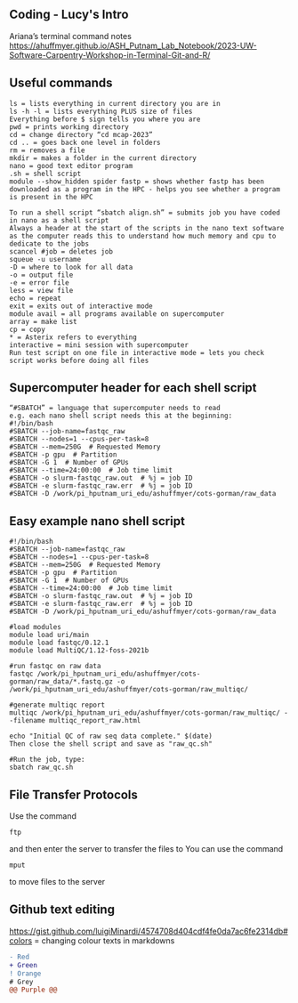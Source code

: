 ## Coding - Lucy's Intro

Ariana’s terminal command notes 
https://ahuffmyer.github.io/ASH_Putnam_Lab_Notebook/2023-UW-Software-Carpentry-Workshop-in-Terminal-Git-and-R/ 

## Useful commands
```
ls = lists everything in current directory you are in
ls -h -l = lists everything PLUS size of files
Everything before $ sign tells you where you are
pwd = prints working directory 
cd = change directory “cd mcap-2023”
cd .. = goes back one level in folders
rm = removes a file
mkdir = makes a folder in the current directory
nano = good text editor program
.sh = shell script
module --show_hidden spider fastp = shows whether fastp has been downloaded as a program in the HPC - helps you see whether a program is present in the HPC 

To run a shell script “sbatch align.sh” = submits job you have coded in nano as a shell script 
Always a header at the start of the scripts in the nano text software as the computer reads this to understand how much memory and cpu to dedicate to the jobs
scancel #job = deletes job 
squeue -u username
-D = where to look for all data
-o = output file
-e = error file
less = view file
echo = repeat
exit = exits out of interactive mode
module avail = all programs available on supercomputer
array = make list 
cp = copy
* = Asterix refers to everything 
interactive = mini session with supercomputer
Run test script on one file in interactive mode = lets you check script works before doing all files
```

## Supercomputer header for each shell script
```
“#SBATCH” = language that supercomputer needs to read
e.g. each nano shell script needs this at the beginning:
#!/bin/bash
#SBATCH --job-name=fastqc_raw
#SBATCH --nodes=1 --cpus-per-task=8
#SBATCH --mem=250G  # Requested Memory
#SBATCH -p gpu  # Partition
#SBATCH -G 1  # Number of GPUs
#SBATCH --time=24:00:00  # Job time limit
#SBATCH -o slurm-fastqc_raw.out  # %j = job ID
#SBATCH -e slurm-fastqc_raw.err  # %j = job ID
#SBATCH -D /work/pi_hputnam_uri_edu/ashuffmyer/cots-gorman/raw_data
```

## Easy example nano shell script
```
#!/bin/bash
#SBATCH --job-name=fastqc_raw
#SBATCH --nodes=1 --cpus-per-task=8
#SBATCH --mem=250G  # Requested Memory
#SBATCH -p gpu  # Partition
#SBATCH -G 1  # Number of GPUs
#SBATCH --time=24:00:00  # Job time limit
#SBATCH -o slurm-fastqc_raw.out  # %j = job ID
#SBATCH -e slurm-fastqc_raw.err  # %j = job ID
#SBATCH -D /work/pi_hputnam_uri_edu/ashuffmyer/cots-gorman/raw_data

#load modules 
module load uri/main
module load fastqc/0.12.1
module load MultiQC/1.12-foss-2021b

#run fastqc on raw data
fastqc /work/pi_hputnam_uri_edu/ashuffmyer/cots-gorman/raw_data/*.fastq.gz -o /work/pi_hputnam_uri_edu/ashuffmyer/cots-gorman/raw_multiqc/

#generate multiqc report
multiqc /work/pi_hputnam_uri_edu/ashuffmyer/cots-gorman/raw_multiqc/ --filename multiqc_report_raw.html 

echo "Initial QC of raw seq data complete." $(date)
Then close the shell script and save as "raw_qc.sh"

#Run the job, type:
sbatch raw_qc.sh
```

## File Transfer Protocols
Use the command 
```
ftp
```
and then enter the server to transfer the files to
You can use the command 
```
mput
```
to move files to the server

## Github text editing
https://gist.github.com/luigiMinardi/4574708d404cdf4fe0da7ac6fe2314db#colors = changing colour texts in markdowns

```diff
- Red
+ Green
! Orange
# Grey
@@ Purple @@
```

